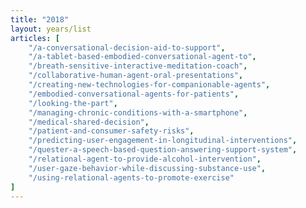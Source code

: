 ```yaml
---
title: "2018"
layout: years/list
articles: [
    "/a-conversational-decision-aid-to-support",
    "/a-tablet-based-embodied-conversational-agent-to",
    "/breath-sensitive-interactive-meditation-coach",
    "/collaborative-human-agent-oral-presentations",
    "/creating-new-technologies-for-companionable-agents",
    "/embodied-conversational-agents-for-patients",
    "/looking-the-part",
    "/managing-chronic-conditions-with-a-smartphone",
    "/medical-shared-decision",
    "/patient-and-consumer-safety-risks",
    "/predicting-user-engagement-in-longitudinal-interventions",
    "/quester-a-speech-based-question-answering-support-system",
    "/relational-agent-to-provide-alcohol-intervention",
    "/user-gaze-behavior-while-discussing-substance-use",
    "/using-relational-agents-to-promote-exercise"
]
---
```

